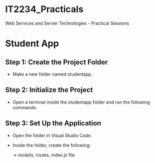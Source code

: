 # IT2234_Practicals
Web Services and Server Technologies - Practical Sessions


# Student App

## Step 1: Create the Project Folder

- Make a new folder named studentapp.


## Step 2: Initialize the Project

- Open a terminal inside the studentapp folder and run the following commands:


## Step 3: Set Up the Application

- Open the folder in Visual Studio Code.
  
- Inside the folder, create the following:
  
   -> models, routes, index.js file






  

  






